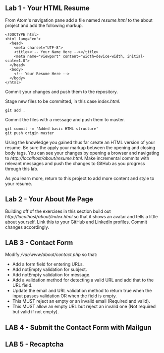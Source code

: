 ## Lab 1 - Your HTML Resume

From Atom's navigation pane add a file named _resume.html_ to the about project and add the following markup.

````
<!DOCTYPE html>
<html lang="en">
  <head>
    <meta charset="UTF-8">
    <title><!-- Your Name Here --></title>
    <meta name="viewport" content="width=device-width, initial-scale=1.0">
  </head>
  <body>
    <!-- Your Resume Here -->
  </body>
</html>
````

Commit your changes and push them to the repository.

Stage new files to be committed, in this case _index.html_.
````
git add .
````

Commit the files with a message and push them to master.
````
git commit -m 'Added basic HTML structure'
git push origin master
````

Using the knowledge you gained thus far create an HTML version of your resume. Be sure the apply your markup between the opening and closing body tags. You can see your changes by opening a browser and navigating to *http://localhost/about/resume.html*. Make incremental commits with relevant messages and push the changes to GitHub as you progress through this lab.

As you learn more, return to this project to add more content and style to your resume.

## Lab 2 - Your About Me Page

Building off of the exercises in this section build out *http://localhost/about/index.html* so that it shows an avatar and tells a little about yourself. Link this to your GitHub and LinkedIn profiles. Commit changes accordingly.

## LAB 3 - Contact Form
Modify _/var/www/about/contact.php_ so that:
* Add a form field for entering URLs.
* Add notEmpty validation for subject.
* Add notEmpty validation for message.
* Add a validation method for detecting a valid URL and add that to the URL field.
* Update the email and URL validation method to return true when the input passes validation OR when the field is empty.
* This MUST reject an empty or an invalid email (Required and valid).
* This MUST allow an empty URL but reject an invalid one (Not required but valid if not empty).

## LAB 4 - Submit the Contact Form with Mailgun



## LAB 5 - Recaptcha

